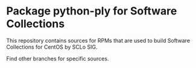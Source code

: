 # Package python-ply for Software Collections

This repository contains sources for RPMs that are used
to build Software Collections for CentOS by SCLo SIG.

Find other branches for specific sources.
